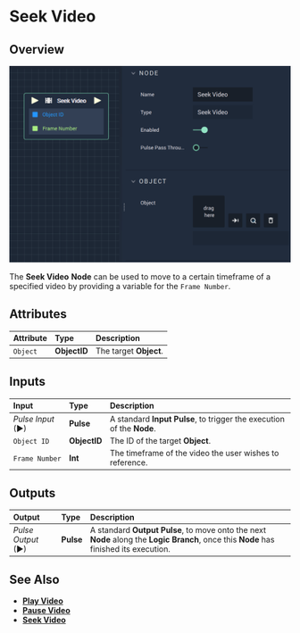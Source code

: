 # Seek Video

## Overview

![The Seek Video Node.](../../../.gitbook/assets/seekvideo.png)

The **Seek Video** **Node** can be used to move to a certain timeframe of a specified video by providing a variable for the `Frame Number`.

## Attributes

| Attribute | Type | Description |
| :--- | :--- | :--- |
| `Object` | **ObjectID** | The target **Object**. |

## Inputs

| Input | Type | Description |
| :--- | :--- | :--- |
| _Pulse Input_ \(►\) | **Pulse** | A standard **Input Pulse**, to trigger the execution of the **Node**. |
| `Object ID` | **ObjectID** | The ID of the target **Object**. |
| `Frame Number` | **Int** | The timeframe of the video the user wishes to reference. |

## Outputs

| Output | Type | Description |
| :--- | :--- | :--- |
| _Pulse Output_ \(►\) | **Pulse** | A standard **Output Pulse**, to move onto the next **Node** along the **Logic Branch**, once this **Node** has finished its execution. |

## See Also 

* [**Play Video**](playvideo.md)
* [**Pause Video**](pausevideo.md)
* [**Seek Video**](seekvideo.md)
